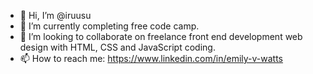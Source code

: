 - 👋 Hi, I’m @iruusu
- 🌱 I’m currently completing free code camp.
- 💞️ I’m looking to collaborate on freelance front end development web design with HTML, CSS and JavaScript coding.
- 📫 How to reach me: https://www.linkedin.com/in/emily-v-watts

<!---
iruusu/iruusu is a ✨ special ✨ repository because its `README.md` (this file) appears on your GitHub profile.
You can click the Preview link to take a look at your changes.
--->
